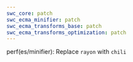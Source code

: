 ```yaml
---
swc_core: patch
swc_ecma_minifier: patch
swc_ecma_transforms_base: patch
swc_ecma_transforms_optimization: patch
---
```


perf(es/minifier): Replace `rayon` with `chili`

